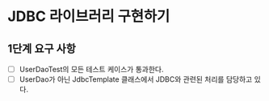 # JDBC 라이브러리 구현하기

## 1단계 요구 사항
- [ ] UserDaoTest의 모든 테스트 케이스가 통과한다.
- [ ] UserDao가 아닌 JdbcTemplate 클래스에서 JDBC와 관련된 처리를 담당하고 있다.
